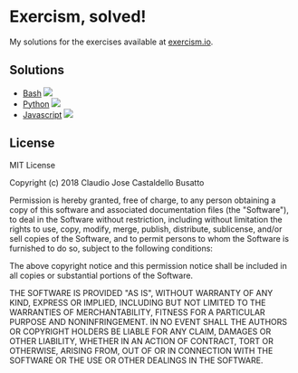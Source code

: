 # Exercism, solved!

My solutions for the exercises available at [exercism.io](https://exercism.io).

## Solutions

- [Bash](https://github.com/cjcbusatto/exercism-solved/tree/master/bash) ![](https://img.shields.io/badge/completed-5%2F29-green.svg)
- [Python](https://github.com/cjcbusatto/exercism-solved/tree/master/python) ![](https://img.shields.io/badge/completed-12%2F111-green.svg)
- [Javascript](https://github.com/cjcbusatto/exercism-solved/tree/master/javascript) ![](https://img.shields.io/badge/completed-5%2F96-green.svg)

## License

MIT License

Copyright (c) 2018 Claudio Jose Castaldello Busatto

Permission is hereby granted, free of charge, to any person obtaining a copy of this software and associated documentation files (the "Software"), to deal in the Software without restriction, including without limitation the rights to use, copy, modify, merge, publish, distribute, sublicense, and/or sell copies of the Software, and to permit persons to whom the Software is furnished to do so, subject to the following conditions:

The above copyright notice and this permission notice shall be included in all copies or substantial portions of the Software.

THE SOFTWARE IS PROVIDED "AS IS", WITHOUT WARRANTY OF ANY KIND, EXPRESS OR IMPLIED, INCLUDING BUT NOT LIMITED TO THE WARRANTIES OF MERCHANTABILITY, FITNESS FOR A PARTICULAR PURPOSE AND NONINFRINGEMENT. IN NO EVENT SHALL THE AUTHORS OR COPYRIGHT HOLDERS BE LIABLE FOR ANY CLAIM, DAMAGES OR OTHER LIABILITY, WHETHER IN AN ACTION OF CONTRACT, TORT OR OTHERWISE, ARISING FROM, OUT OF OR IN CONNECTION WITH THE SOFTWARE OR THE USE OR OTHER DEALINGS IN THE SOFTWARE.